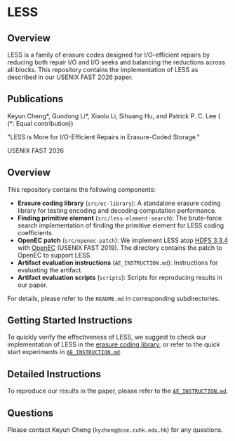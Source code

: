 # LESS

## Overview

LESS is a family of erasure codes designed for I/O-efficient repairs by
reducing both repair I/O and I/O seeks and balancing the reductions across all
blocks.  This repository contains the implementation of LESS as described in
our USENIX FAST 2026 paper.

## Publications

Keyun Cheng*, Guodong Li*, Xiaolu Li, Sihuang Hu, and Patrick P. C. Lee ( (*:
Equal contribution))

"LESS is More for I/O-Efficient Repairs in Erasure-Coded
Storage."

USENIX FAST 2026

## Overview

This repository contains the following components:

* **Erasure coding library** (```src/ec-library```): A standalone erasure coding
  library for testing encoding and decoding computation performance.
* **Finding primitive element** (```src/less-element-search```): The brute-force search implementation of finding the primitive element for LESS
coding coefficients.
* **OpenEC patch** (```src/openec-patch```): We implement LESS atop [HDFS 3.3.4](https://hadoop.apache.org/docs/r3.3.4/)
  with [OpenEC](https://www.usenix.org/conference/fast19/presentation/li)
  (USENIX FAST 2019). The directory contains the patch to OpenEC to support LESS.
* **Artifact evaluation instructions** (```AE_INSTRUCTION.md```): Instructions for evaluating the artifact.
* **Artifact evaluation scripts** (```scripts```): Scripts for reproducing
  results in our paper.

For details, please refer to the ```README.md``` in corresponding
subdirectories.

## Getting Started Instructions

To quickly verify the effectiveness of LESS, we suggest to check our
implementation of LESS in the [erasure coding library](src/ec-library), or
refer to the quick start experiments in [```AE_INSTRUCTION.md```](AE_INSTRUCTION.md).

## Detailed Instructions

To reproduce our results in the paper, please refer to the [```AE_INSTRUCTION.md```](AE_INSTRUCTION.md).

## Questions

Please contact Keyun Cheng (```kycheng@cse.cuhk.edu.hk```) for any questions.
